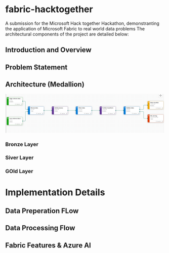 # fabric-hacktogether
A submission for the Microsoft Hack together Hackathon, demonstranting the application of Microsoft Fabric to real world data problems
The architectural components of the project are detailed below:

## Introduction and Overview


## Problem Statement




## Architecture (Medallion)

![Medallion Architecture](image.png)





### Bronze Layer



### Siver Layer



### GOld Layer








# Implementation Details

## Data Preperation FLow



## Data Processing Flow



## Fabric Features & Azure AI



